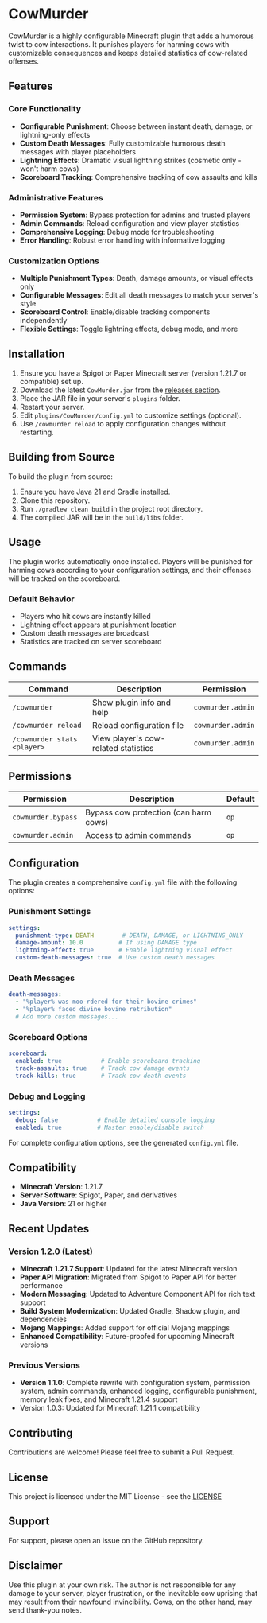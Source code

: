 # CowMurder

CowMurder is a highly configurable Minecraft plugin that adds a humorous twist to cow interactions. It punishes players for harming cows with customizable consequences and keeps detailed statistics of cow-related offenses.

## Features

### Core Functionality
- **Configurable Punishment**: Choose between instant death, damage, or lightning-only effects
- **Custom Death Messages**: Fully customizable humorous death messages with player placeholders
- **Lightning Effects**: Dramatic visual lightning strikes (cosmetic only - won't harm cows)
- **Scoreboard Tracking**: Comprehensive tracking of cow assaults and kills

### Administrative Features
- **Permission System**: Bypass protection for admins and trusted players
- **Admin Commands**: Reload configuration and view player statistics
- **Comprehensive Logging**: Debug mode for troubleshooting
- **Error Handling**: Robust error handling with informative logging

### Customization Options
- **Multiple Punishment Types**: Death, damage amounts, or visual effects only
- **Configurable Messages**: Edit all death messages to match your server's style
- **Scoreboard Control**: Enable/disable tracking components independently
- **Flexible Settings**: Toggle lightning effects, debug mode, and more

## Installation

1. Ensure you have a Spigot or Paper Minecraft server (version 1.21.7 or compatible) set up.
2. Download the latest `CowMurder.jar` from the [releases section](https://github.com/voidfemme/cow_murder/releases).
3. Place the JAR file in your server's `plugins` folder.
4. Restart your server.
5. Edit `plugins/CowMurder/config.yml` to customize settings (optional).
6. Use `/cowmurder reload` to apply configuration changes without restarting.

## Building from Source

To build the plugin from source:
1. Ensure you have Java 21 and Gradle installed.
2. Clone this repository.
3. Run `./gradlew clean build` in the project root directory.
4. The compiled JAR will be in the `build/libs` folder.

## Usage

The plugin works automatically once installed. Players will be punished for harming cows according to your configuration settings, and their offenses will be tracked on the scoreboard.

### Default Behavior
- Players who hit cows are instantly killed
- Lightning effect appears at punishment location
- Custom death messages are broadcast
- Statistics are tracked on server scoreboard

## Commands

| Command | Description | Permission |
|---------|-------------|------------|
| `/cowmurder` | Show plugin info and help | `cowmurder.admin` |
| `/cowmurder reload` | Reload configuration file | `cowmurder.admin` |
| `/cowmurder stats <player>` | View player's cow-related statistics | `cowmurder.admin` |

## Permissions

| Permission | Description | Default |
|------------|-------------|---------|
| `cowmurder.bypass` | Bypass cow protection (can harm cows) | `op` |
| `cowmurder.admin` | Access to admin commands | `op` |

## Configuration

The plugin creates a comprehensive `config.yml` file with the following options:

### Punishment Settings
```yaml
settings:
  punishment-type: DEATH        # DEATH, DAMAGE, or LIGHTNING_ONLY
  damage-amount: 10.0          # If using DAMAGE type
  lightning-effect: true       # Enable lightning visual effect
  custom-death-messages: true  # Use custom death messages
```

### Death Messages
```yaml
death-messages:
  - "%player% was moo-rdered for their bovine crimes"
  - "%player% faced divine bovine retribution"
  # Add more custom messages...
```

### Scoreboard Options
```yaml
scoreboard:
  enabled: true           # Enable scoreboard tracking
  track-assaults: true    # Track cow damage events
  track-kills: true       # Track cow death events
```

### Debug and Logging
```yaml
settings:
  debug: false           # Enable detailed console logging
  enabled: true          # Master enable/disable switch
```

For complete configuration options, see the generated `config.yml` file.

## Compatibility

- **Minecraft Version**: 1.21.7
- **Server Software**: Spigot, Paper, and derivatives
- **Java Version**: 21 or higher

## Recent Updates

### Version 1.2.0 (Latest)
- **Minecraft 1.21.7 Support**: Updated for the latest Minecraft version
- **Paper API Migration**: Migrated from Spigot to Paper API for better performance
- **Modern Messaging**: Updated to Adventure Component API for rich text support
- **Build System Modernization**: Updated Gradle, Shadow plugin, and dependencies
- **Mojang Mappings**: Added support for official Mojang mappings
- **Enhanced Compatibility**: Future-proofed for upcoming Minecraft versions

### Previous Versions
- **Version 1.1.0**: Complete rewrite with configuration system, permission
system, admin commands, enhanced logging, configurable punishment, memory leak
fixes, and Minecraft 1.21.4 support
- Version 1.0.3: Updated for Minecraft 1.21.1 compatibility

## Contributing

Contributions are welcome! Please feel free to submit a Pull Request.

## License

This project is licensed under the MIT License - see the [LICENSE](LICENSE)

## Support

For support, please open an issue on the GitHub repository.

## Disclaimer

Use this plugin at your own risk. The author is not responsible for any damage to your server, player frustration, or the inevitable cow uprising that may result from their newfound invincibility. Cows, on the other hand, may send thank-you notes.
